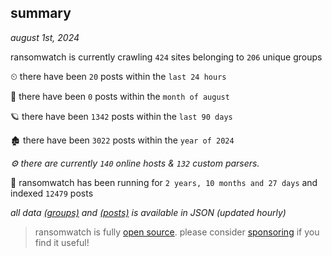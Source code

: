
## summary
_august 1st, 2024_

ransomwatch is currently crawling `424` sites belonging to `206` unique groups

⏲ there have been `20` posts within the `last 24 hours`

🦈 there have been `0` posts within the `month of august`

🪐 there have been `1342` posts within the `last 90 days`

🏚 there have been `3022` posts within the `year of 2024`

_⚙️ there are currently `140` online hosts & `132` custom parsers._

🦕 ransomwatch has been running for `2 years, 10 months and 27 days` and indexed `12479` posts

_all data  [(groups)](http://ransomwhat.telemetry.ltd/groups) and [(posts)](http://ransomwhat.telemetry.ltd/posts) is available in JSON (updated hourly)_

> ransomwatch is fully [open source](https://github.com/joshhighet/ransomwatch#ransomwatch--). please consider [sponsoring](https://github.com/sponsors/joshhighet) if you find it useful!
